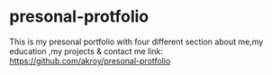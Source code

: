 # presonal-protfolio
This is  my presonal portfolio with  four different section about me,my education ,my projects & contact me
link: https://github.com/akroy/presonal-protfolio

